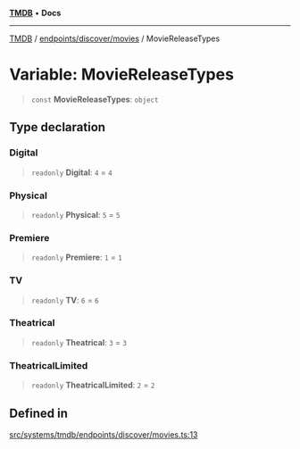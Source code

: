 [**TMDB**](../../../../README.md) • **Docs**

***

[TMDB](../../../../README.md) / [endpoints/discover/movies](../README.md) / MovieReleaseTypes

# Variable: MovieReleaseTypes

> `const` **MovieReleaseTypes**: `object`

## Type declaration

### Digital

> `readonly` **Digital**: `4` = `4`

### Physical

> `readonly` **Physical**: `5` = `5`

### Premiere

> `readonly` **Premiere**: `1` = `1`

### TV

> `readonly` **TV**: `6` = `6`

### Theatrical

> `readonly` **Theatrical**: `3` = `3`

### TheatricalLimited

> `readonly` **TheatricalLimited**: `2` = `2`

## Defined in

[src/systems/tmdb/endpoints/discover/movies.ts:13](https://github.com/Norviah/media-hub/blob/b0accce5c447ccf1a18696f3cb0baef1f5bd16be/src/systems/tmdb/endpoints/discover/movies.ts#L13)
